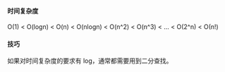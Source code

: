 #### 时间复杂度
O(1) < O(logn) < O(n) < O(nlogn) < O(n^2) < O(n^3) < ... < O(2^n) < Ο(n!)

#### 技巧
如果对时间复杂度的要求有 log，通常都需要用到二分查找。